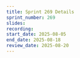```yaml
---
title: Sprint 269 Details
sprint_number: 269
slides:
recording:
start_date: 2025-08-05
end_date: 2025-08-18
review_date: 2025-08-20
---
```

